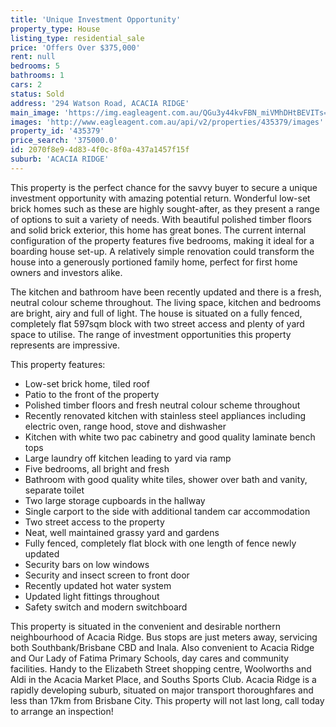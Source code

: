 ```yaml
---
title: 'Unique Investment Opportunity'
property_type: House
listing_type: residential_sale
price: 'Offers Over $375,000'
rent: null
bedrooms: 5
bathrooms: 1
cars: 2
status: Sold
address: '294 Watson Road, ACACIA RIDGE'
main_image: 'https://img.eagleagent.com.au/QGu3y44kvFBN_miVMhDHtBEVITs=/1280x854/smart/https://s3-us-west-2.amazonaws.com/eagleagent-orig/images/6823889/123702794-image-M.jpg'
images: 'http://www.eagleagent.com.au/api/v2/properties/435379/images'
property_id: '435379'
price_search: '375000.0'
id: 2070f8e9-4d83-4f0c-8f0a-437a1457f15f
suburb: 'ACACIA RIDGE'
---
```

This property is the perfect chance for the savvy buyer to secure a unique investment opportunity with amazing potential return. Wonderful low-set brick homes such as these are highly sought-after, as they present a range of options to suit a variety of needs. With beautiful polished timber floors and solid brick exterior, this home has great bones. The current internal configuration of the property features five bedrooms, making it ideal for a boarding house set-up. A relatively simple renovation could transform the house into a generously portioned family home, perfect for first home owners and investors alike.

The kitchen and bathroom have been recently updated and there is a fresh, neutral colour scheme throughout. The living space, kitchen and bedrooms are bright, airy and full of light. The house is situated on a fully fenced, completely flat 597sqm block with two street access and plenty of yard space to utilise. The range of investment opportunities this property represents are impressive.

This property features:

*  Low-set brick home, tiled roof
*  Patio to the front of the property
*  Polished timber floors and fresh neutral colour scheme throughout
*  Recently renovated kitchen with stainless steel appliances including electric oven, range hood, stove and dishwasher
*  Kitchen with white two pac cabinetry and good quality laminate bench tops
*  Large laundry off kitchen leading to yard via ramp
*  Five bedrooms, all bright and fresh
*  Bathroom with good quality white tiles, shower over bath and vanity, separate toilet
*  Two large storage cupboards in the hallway
*  Single carport to the side with additional tandem car accommodation
*  Two street access to the property
*  Neat, well maintained grassy yard and gardens
*  Fully fenced, completely flat block with one length of fence newly updated
*  Security bars on low windows
*  Security and insect screen to front door
*  Recently updated hot water system
*  Updated light fittings throughout
*  Safety switch and modern switchboard

This property is situated in the convenient and desirable northern neighbourhood of Acacia Ridge. Bus stops are just meters away, servicing both Southbank/Brisbane CBD and Inala. Also convenient to Acacia Ridge and Our Lady of Fatima Primary Schools, day cares and community facilities. Handy to the Elizabeth Street shopping centre, Woolworths and Aldi in the Acacia Market Place, and Souths Sports Club. Acacia Ridge is a rapidly developing suburb, situated on major transport thoroughfares and less than 17km from Brisbane City. This property will not last long, call today to arrange an inspection!
